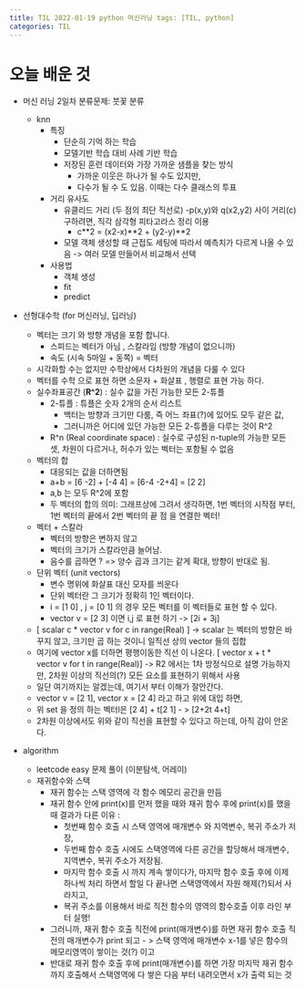 ```yaml
---
title: TIL 2022-01-19 python 머신러닝 tags: [TIL, python]
categories: TIL
---
```


# 오늘 배운 것

- 머신 러닝 2일차 분류문제:  붓꽃 분류
  - knn
      - 특징
          - 단순히 기억 하는 학습
          - 모델기반 학습 대비 사례 기반 학습
          - 저장된 훈련 데이터와 가장 가까운 샘플을 찾는 방식
              - 가까운 이웃은 하나가 될 수도 있지만,
              - 다수가 될 수 도 있음. 이때는 다수 클래스의 투표
      - 거리 유사도
          - 유클리드 거리 (두 점의 최단 직선로)
            -p(x,y)와 q(x2,y2) 사이 거리(c) 구하려면, 직각 삼각형 피타고라스 정리 이용
              - c**2 = (x2-x)**2 + (y2-y)**2
          - 모델 객체 생성할 때 근접도 세팅에 따라서 예측치가 다르게 나올 수 있음 -> 여러 모델 만들어서 비교해서 선택
      - 사용법
          - 객체 생성
          - fit
          - predict
- 선형대수학 (for 머신러닝, 딥러닝)
  - 벡터는 크기 와 방향 개념을 포함 합니다. 
    - 스피드는 벡터가 아님 , 스칼라임 (방향 개념이 없으니까)
    - 속도 (시속 5마일 + 동쪽) = 벡터 
  - 시각화할 수는 없지만 수학상에서 다차원의 개념을 다룰 수 있다 
  - 벡터를 수학 으로 표현 하면 소문자 + 화살표 , 행렬로 표현 가능 하다. 
  - 실수좌표공간 (**R^2**) : 실수 값을 가진 가능한 모든 2-튜플
    - 2-튜플 : 튜플은 숫자 2개의 순서 리스트 
      - 백터는 방향과 크기만 다룸, 즉 어느 좌표(?)에 있어도 모두 같은 값, 
      - 그러니까은 어디에 있던 가능한 모든  2-튜플을 다루는 것이 R^2
    - R^n (Real coordinate space) : 실수로 구성된 n-tuple의 가능한 모든 셋, 차원이 다르거나, 허수가 있는 벡터는 포함될 수 없음 
  - 벡터의 합 
    - 대응되는 값을 더하면됨 
    - a+b = [6 -2] + [-4 4] = [6-4 -2+4] = [2 2]
    - a,b 는 모두 R^2에 포함 
    - 두 벡터의 합의 의미: 그래프상에 그려서 생각하면, 1번 벡터의 시작점 부터, 1번 벡터의 끝에서 2번 벡터의 끝 점 을 연결한 벡터! 
  - 벡터 + 스칼라 
    - 벡터의 방향은 변하지 않고
    - 벡터의 크기가 스칼라만큼 늘어남.
    - 음수를 곱하면 ? => 양수 곱과 크기는 같게 확대, 방향이 반대로 됨.
  - 단위 벡터 (unit vectors)
    - 변수 명위에 화살표 대신 모자를 씌운다 
    - 단위 벡터란 그 크기가 정확히 1인 벡터이다. 
    - i = [1 0] , j = [0 1] 의 경우 모든 벡터를 이 벡터들로 표현 할 수 있다.
    - vector v = [2 3] 이면 i,j 로 표현 하기 -> [2i + 3j]
  - [ scalar c * vector v for c in range(Real) ] -> scalar 는 벡터의 방향은 바꾸지 않고, 크기만 곱 하는 것이니 일직선 상의 vector 들의 집합
  - 여기에 vector x를 더하면 평행이동한 직선 이 나온다. [ vector x + t * vector v for t in range(Real)]  -> R2 에서는 1차 방정식으로 설명 가능하지만, 2차원 이상의 직선의(?) 모든 요소를 표현하기 위해서 사용
  - 일단 여기까지는 알겠는데, 여기서 부터 이해가 잘안간다. 
  - vector v = [2 1], vector x = [2 4] 라고 하고 위에 대입 하면, 
  - 위 set 을 정의 하는 벡터l은 [2 4] + t[2 1] - > [2+2t 4+t]
  - 2차원 이상에서도 위와 같이 직선을 표현할 수 있다고 하는데, 아직 감이 안온다. 
  
  
- algorithm
  - leetcode easy 문제 풀이 (이분탐색, 어레이)
  - 재귀함수와 스택 
    - 재귀 함수는 스택 영역에 각 함수 메모리 공간을 만듬
    - 재귀 함수 안에 print(x)를 먼저 했을 때와 재귀 함수 후에 print(x)를 했을 때 결과가 다른 이유 : 
      - 첫번째 함수 호출 시 스택 영역에 매개변수 와 지역변수, 복귀 주소가 저장, 
      - 두번째 함수 호출 시에도 스택영역에 다른 공간을 할당해서 매개변수, 지역변수, 복귀 주소가 저장됨. 
      - 마지막 함수 호출 시 까지 계속 쌓이다가, 마지막 함수 호출 후에 이제 하나씩 처리 하면서 할일 다 끝나면 스택영역에서 자원 해제(?)되서 사라지고, 
      - 복귀 주소를 이용해서 바로 직전 함수의 영역의 함수호출 이후 라인 부터 실행! 
    - 그러니까, 재귀 함수 호출 직전에 print(매개변수)를 하면 재귀 함수 호출 직전의 매개변수가 print 되고 - > 스택 영역에 매개변수 x-1를 넣은 함수의 메모리영역이 쌓이는 것(?) 이고
    - 반대로 재귀 함수 호출 후에 print(매개변수)를 하면 가장 마지막 재귀 함수까지 호출해서 스택영역에 다 쌓은 다음 부터 내려오면서 x가 출력 되는 것 
    
